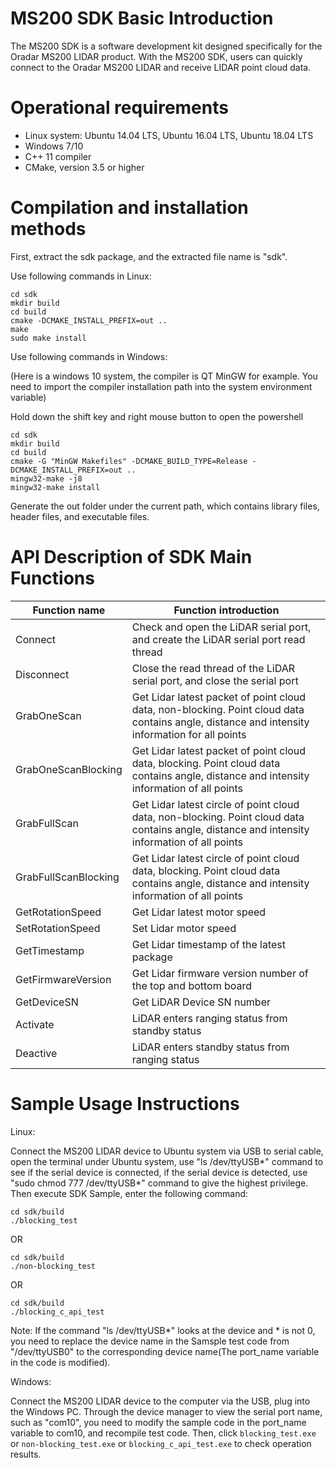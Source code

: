 
# MS200 SDK Basic Introduction
The MS200 SDK is a software development kit designed specifically for the Oradar MS200 LIDAR product. With the MS200 SDK, users can quickly connect to the Oradar MS200 LIDAR and receive LIDAR point cloud data.

# Operational requirements
- Linux system: Ubuntu 14.04 LTS, Ubuntu 16.04 LTS, Ubuntu 18.04 LTS
- Windows 7/10
- C++ 11 compiler
- CMake, version 3.5 or higher

# Compilation and installation methods
First, extract the sdk package, and the extracted file name is "sdk".

Use following commands in Linux:

```
cd sdk
mkdir build
cd build
cmake -DCMAKE_INSTALL_PREFIX=out ..
make
sudo make install
```

Use following commands in Windows:

(Here is a windows 10 system, the compiler is QT MinGW for example. You need to import the compiler installation path into the system environment variable)

Hold down the shift key and right mouse button to open the powershell
```
cd sdk
mkdir build
cd build
cmake -G "MinGW Makefiles" -DCMAKE_BUILD_TYPE=Release -DCMAKE_INSTALL_PREFIX=out ..
mingw32-make -j8
mingw32-make install
```
Generate the out folder under the current path, which contains library files, header files, and executable files.


# API Description of SDK Main Functions
|Function name | Function introduction|
|---------|---------------|
|Connect| Check and open the LiDAR serial port, and create the LiDAR serial port read thread|
|Disconnect| Close the read thread of the LiDAR serial port, and close the serial port|
|GrabOneScan           |  Get Lidar latest packet of point cloud data, non-blocking. Point cloud data contains angle, distance and intensity information for all points|
|GrabOneScanBlocking   |  Get Lidar latest packet of point cloud data, blocking. Point cloud data contains angle, distance and intensity information of all points|
|GrabFullScan          |  Get Lidar latest circle of point cloud data, non-blocking. Point cloud data contains angle, distance and intensity information of all points|
|GrabFullScanBlocking  |  Get Lidar latest circle of point cloud data, blocking. Point cloud data contains angle, distance and intensity information of all points|
|GetRotationSpeed      |  Get Lidar latest motor speed|
|SetRotationSpeed      |  Set Lidar motor speed|
|GetTimestamp          |  Get Lidar timestamp of the latest package|
|GetFirmwareVersion    |  Get Lidar firmware version number of the top and bottom board|
|GetDeviceSN           |  Get LiDAR Device SN number|
|Activate              |  LiDAR enters ranging status from standby status|
|Deactive              |  LiDAR enters standby status from ranging status|


# Sample Usage Instructions
Linux:

Connect the MS200 LIDAR device to Ubuntu system via USB to serial cable, open the terminal under Ubuntu system, use "ls /dev/ttyUSB*" command to see if the serial device is connected, if the serial device is detected, use "sudo chmod 777 /dev/ttyUSB*" command to give the highest privilege.
Then execute SDK Sample, enter the following command:

```
cd sdk/build
./blocking_test 
```
OR
```
cd sdk/build
./non-blocking_test
```

OR

```
cd sdk/build
./blocking_c_api_test
```

Note: If the command "ls /dev/ttyUSB*" looks at the device and * is not 0, you need to replace the device name in the Samsple test code from "/dev/ttyUSB0" to the corresponding device name(The port_name variable in the code is modified).

Windows:

Connect the MS200 LIDAR device to the computer via the USB, plug into the Windows PC. Through the device manager to view the serial port name, such as "com10", you need to modify the sample code in the port_name variable to com10, and recompile test code.
Then, click `blocking_test.exe` or `non-blocking_test.exe` or `blocking_c_api_test.exe` to check operation results.